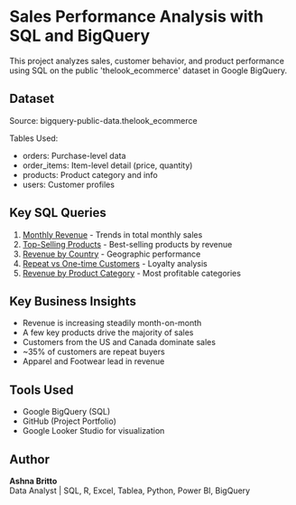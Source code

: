 # Sales Performance Analysis with SQL and BigQuery

This project analyzes sales, customer behavior, and product performance using SQL on the public 'thelook_ecommerce' dataset in Google BigQuery.

## Dataset
Source: bigquery-public-data.thelook_ecommerce

Tables Used:
- orders: Purchase-level data
- order_items: Item-level detail (price, quantity)
- products: Product category and info
- users: Customer profiles


## Key SQL Queries

1. [Monthly Revenue](queries/01_monthly_revenue.sql) - Trends in total monthly sales
2. [Top-Selling Products](queries/02_top_selling_products.sql) - Best-selling products by revenue
3. [Revenue by Country](queries/03_revenue_by_country.sql) - Geographic performance
4. [Repeat vs One-time Customers](queries/04_repeat_vs_one_time_customers.sql) - Loyalty analysis 
5. [Revenue by Product Category](queries/05_revenue_by_category.sql) - Most profitable categories 


## Key Business Insights
- Revenue is increasing steadily month-on-month
- A few key products drive the majority of sales
- Customers from the US and Canada dominate sales
- ~35% of customers are repeat buyers
- Apparel and Footwear lead in revenue


## Tools Used
- Google BigQuery (SQL)
- GitHub (Project Portfolio)
- Google Looker Studio for visualization

## Author
**Ashna Britto**  
Data Analyst | SQL, R, Excel, Tablea, Python, Power BI, BigQuery

